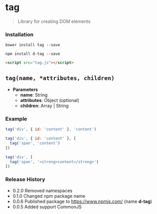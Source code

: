 # tag
> Library for creating DOM elements

### Installation
```shell
bower install tag --save
```

```shell
npm install d-tag --save
```

```html
<script src="tag.js"></script>
```
## `tag(name, *attributes, children)`
* **Parameters**
    - **name**: String  
    - **attributes**: Object (optional)
    - **children**: Array | String
### Example

```js
tag('div', { id: 'content' }, 'content')

tag('div', { id: 'content' }, [
  tag('span', 'content')
])

tag('div', [
  tag('span', '<strong>content</strong>')
])
```

### Release History
- 0.2.0 Removed namespaces
- 0.1.0 Changed npm package name
- 0.0.6 Published package to https://www.npmjs.com/ (name **d-tag**)
- 0.0.5 Added support CommonJS